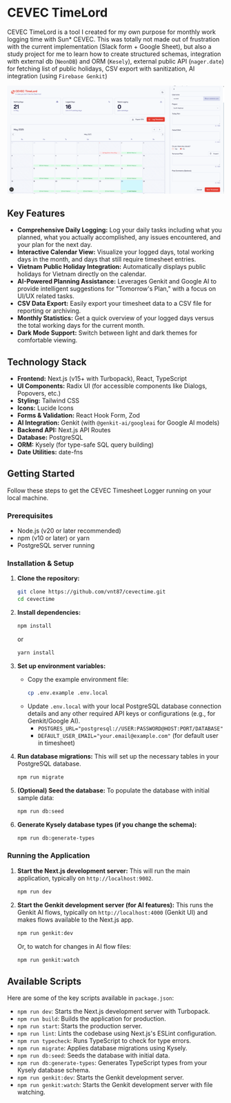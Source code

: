 # CEVEC TimeLord

CEVEC TimeLord is a tool I created for my own purpose for monthly work logging time with Sun* CEVEC. This was totally not made out of frustration with the current implementation (Slack form + Google Sheet), but also a study project for me to learn how to create structured schemas, integration with external db (`NeonDB`) and ORM (`Kesely`), external public API (`nager.date`) for fetching list of public holidays, CSV export with sanitization, AI integration (using `Firebase Genkit`)

![CEVEC Timesheet Logger Screenshot](assets/screenshot.png)

## Key Features

*   **Comprehensive Daily Logging:** Log your daily tasks including what you planned, what you actually accomplished, any issues encountered, and your plan for the next day.
*   **Interactive Calendar View:** Visualize your logged days, total working days in the month, and days that still require timesheet entries.
*   **Vietnam Public Holiday Integration:** Automatically displays public holidays for Vietnam directly on the calendar.
*   **AI-Powered Planning Assistance:** Leverages Genkit and Google AI to provide intelligent suggestions for "Tomorrow's Plan," with a focus on UI/UX related tasks.
*   **CSV Data Export:** Easily export your timesheet data to a CSV file for reporting or archiving.
*   **Monthly Statistics:** Get a quick overview of your logged days versus the total working days for the current month.
*   **Dark Mode Support:** Switch between light and dark themes for comfortable viewing.

## Technology Stack

*   **Frontend:** Next.js (v15+ with Turbopack), React, TypeScript
*   **UI Components:** Radix UI (for accessible components like Dialogs, Popovers, etc.)
*   **Styling:** Tailwind CSS
*   **Icons:** Lucide Icons
*   **Forms & Validation:** React Hook Form, Zod
*   **AI Integration:** Genkit (with `@genkit-ai/googleai` for Google AI models)
*   **Backend API:** Next.js API Routes
*   **Database:** PostgreSQL
*   **ORM:** Kysely (for type-safe SQL query building)
*   **Date Utilities:** date-fns

## Getting Started

Follow these steps to get the CEVEC Timesheet Logger running on your local machine.

### Prerequisites

*   Node.js (v20 or later recommended)
*   npm (v10 or later) or yarn
*   PostgreSQL server running

### Installation & Setup

1.  **Clone the repository:**
    ```bash
    git clone https://github.com/vnt87/cevectime.git
    cd cevectime
    ```

2.  **Install dependencies:**
    ```bash
    npm install
    ```
    or
    ```bash
    yarn install
    ```

3.  **Set up environment variables:**
    *   Copy the example environment file:
        ```bash
        cp .env.example .env.local
        ```
    *   Update `.env.local` with your local PostgreSQL database connection details and any other required API keys or configurations (e.g., for Genkit/Google AI).
        *   `POSTGRES_URL="postgresql://USER:PASSWORD@HOST:PORT/DATABASE"`
        *   `DEFAULT_USER_EMAIL="your.email@example.com"` (for default user in timesheet)

4.  **Run database migrations:**
    This will set up the necessary tables in your PostgreSQL database.
    ```bash
    npm run migrate
    ```

5.  **(Optional) Seed the database:**
    To populate the database with initial sample data:
    ```bash
    npm run db:seed
    ```

6.  **Generate Kysely database types (if you change the schema):**
    ```bash
    npm run db:generate-types
    ```

### Running the Application

1.  **Start the Next.js development server:**
    This will run the main application, typically on `http://localhost:9002`.
    ```bash
    npm run dev
    ```

2.  **Start the Genkit development server (for AI features):**
    This runs the Genkit AI flows, typically on `http://localhost:4000` (Genkit UI) and makes flows available to the Next.js app.
    ```bash
    npm run genkit:dev
    ```
    Or, to watch for changes in AI flow files:
    ```bash
    npm run genkit:watch
    ```

## Available Scripts

Here are some of the key scripts available in `package.json`:

*   `npm run dev`: Starts the Next.js development server with Turbopack.
*   `npm run build`: Builds the application for production.
*   `npm run start`: Starts the production server.
*   `npm run lint`: Lints the codebase using Next.js's ESLint configuration.
*   `npm run typecheck`: Runs TypeScript to check for type errors.
*   `npm run migrate`: Applies database migrations using Kysely.
*   `npm run db:seed`: Seeds the database with initial data.
*   `npm run db:generate-types`: Generates TypeScript types from your Kysely database schema.
*   `npm run genkit:dev`: Starts the Genkit development server.
*   `npm run genkit:watch`: Starts the Genkit development server with file watching.
